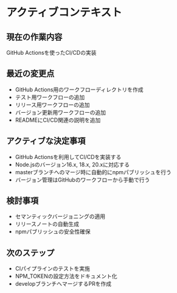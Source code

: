# アクティブコンテキスト

## 現在の作業内容

GitHub Actionsを使ったCI/CDの実装
## 最近の変更点

- GitHub Actions用のワークフローディレクトリを作成
- テスト用ワークフローの追加
- リリース用ワークフローの追加
- バージョン更新用ワークフローの追加
- READMEにCI/CD関連の説明を追加
## アクティブな決定事項

- GitHub Actionsを利用してCI/CDを実装する
- Node.jsのバージョン16.x, 18.x, 20.xに対応する
- masterブランチへのマージ時に自動的にnpmパブリッシュを行う
- バージョン管理はGitHubのワークフローから手動で行う
## 検討事項

- セマンティックバージョニングの適用
- リリースノートの自動生成
- npmパブリッシュの安全性確保
## 次のステップ

- CIパイプラインのテストを実施
- NPM_TOKENの設定方法をドキュメント化
- developブランチへマージするPRを作成
